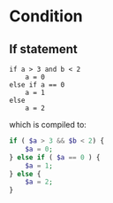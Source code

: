 Condition
============


If statement
------------
```
if a > 3 and b < 2
    a = 0
else if a == 0
    a = 1
else
    a = 2
```

which is compiled to:

```php
if ( $a > 3 && $b < 2) {
    $a = 0;
} else if ( $a == 0 ) {
    $a = 1;
} else {
    $a = 2;
}
```
